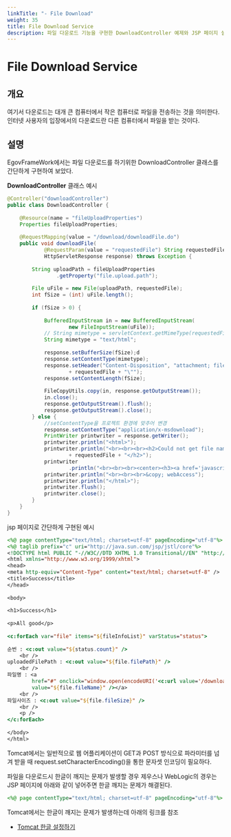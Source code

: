 ```yaml
---
linkTitle: "- File Download"
weight: 35
title: File Download Service
description: 파일 다운로드 기능을 구현한 DownloadController 예제와 JSP 페이지 설정을 설명한다.
---
```

# File Download Service

## 개요

여기서 다운로드는 대개 큰 컴퓨터에서 작은 컴퓨터로 파일을 전송하는 것을 의미한다. 인터넷 사용자의 입장에서의 다운로드란 다른 컴퓨터에서 파일을 받는 것이다.

## 설명

EgovFrameWork에서는 파일 다운로드를 하기위한 DownloadController 클래스를 간단하게 구현하여 보았다.

**DownloadController** 클래스 예시

```java
@Controller("downloadController")
public class DownloadController {
 
	@Resource(name = "fileUploadProperties")
	Properties fileUploadProperties;
 
	@RequestMapping(value = "/download/downloadFile.do")
	public void downloadFile(
			@RequestParam(value = "requestedFile") String requestedFile,
			HttpServletResponse response) throws Exception {
 
		String uploadPath = fileUploadProperties
				.getProperty("file.upload.path");
 
		File uFile = new File(uploadPath, requestedFile);
		int fSize = (int) uFile.length();
 
		if (fSize > 0) {
 
			BufferedInputStream in = new BufferedInputStream(
					new FileInputStream(uFile));
			// String mimetype = servletContext.getMimeType(requestedFile);
			String mimetype = "text/html";
 
			response.setBufferSize(fSize);d
			response.setContentType(mimetype);
			response.setHeader("Content-Disposition", "attachment; filename=\""
					+ requestedFile + "\"");
			response.setContentLength(fSize);
 
			FileCopyUtils.copy(in, response.getOutputStream());
			in.close();
			response.getOutputStream().flush();
			response.getOutputStream().close();
		} else {
			//setContentType을 프로젝트 환경에 맞추어 변경
			response.setContentType("application/x-msdownload");
			PrintWriter printwriter = response.getWriter();
			printwriter.println("<html>");
			printwriter.println("<br><br><br><h2>Could not get file name:<br>"
					+ requestedFile + "</h2>");
			printwriter
					.println("<br><br><br><center><h3><a href='javascript: history.go(-1)'>Back</a></h3></center>");
			printwriter.println("<br><br><br>&copy; webAccess");
			printwriter.println("</html>");
			printwriter.flush();
			printwriter.close();
		}
	}
}
```

jsp 페이지로 간단하게 구현된 예시

```jsp
<%@ page contentType="text/html; charset=utf-8" pageEncoding="utf-8"%>
<%@ taglib prefix="c" uri="http://java.sun.com/jsp/jstl/core"%>
<!DOCTYPE html PUBLIC "-//W3C//DTD XHTML 1.0 Transitional//EN" "http://www.w3.org/TR/xhtml1/DTD/xhtml1-transitional.dtd">
<html xmlns="http://www.w3.org/1999/xhtml">
<head>
<meta http-equiv="Content-Type" content="text/html; charset=utf-8" />
<title>Success</title>
</head>
 
<body>
 
<h1>Success</h1>
 
<p>All good</p>
 
<c:forEach var="file" items="${fileInfoList}" varStatus="status">
 
순번 : <c:out value="${status.count}" />
	<br />
uploadedFilePath : <c:out value="${file.filePath}" />
	<br />
파일명 : <a
		href="#" onclick="window.open(encodeURI('<c:url value='/download/downloadFile.do?'/>requestedFile=${file.fileName}'))"><c:out
		value="${file.fileName}" /></a>
	<br />
파일사이즈 : <c:out value="${file.fileSize}" />
	<br />
	<p />
</c:forEach>
 
</body>
</html>
```

Tomcat에서는 일반적으로 웹 어플리케이션이 GET과 POST 방식으로 파라미터를 넘겨 받을 때 request.setCharacterEncoding()을 통한 문자셋 인코딩이 필요하다.

파일을 다운로드시 한글이 깨지는 문제가 발생할 경우 제우스나 WebLogic의 경우는 JSP 페이지에 아래와 같이 넣어주면 한글 깨지는 문제가 해결된다.

```jsp
<%@ page contentType="text/html; charset=utf-8" pageEncoding="utf-8"%>
```

Tomcat에서는 한글이 깨지는 문제가 발생하는데 아래의 링크를 참조

- [Tomcat 한글 설정하기](file-download-service-tomcat-encoding.md)
